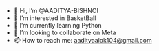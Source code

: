 - 👋 Hi, I’m @AADITYA-BISHNOI
- 👀 I’m interested in BasketBall
- 🌱 I’m currently learning Python
- 💞️ I’m looking to collaborate on Meta
- 📫 How to reach me: aadityaalok104@gmail.com

<!---
AADITYA-BISHNOI/AADITYA-BISHNOI is a ✨ special ✨ repository because its `README.md` (this file) appears on your GitHub profile.
You can click the Preview link to take a look at your changes.
--->
